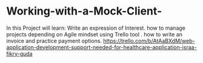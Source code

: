 # Working-with-a-Mock-Client-
In this Project will learn:
Write an expression of Interest.
how to manage projects depending on Agile mindset using Trello tool .
how to write an invoice and practice payment options.
https://trello.com/b/AtAaBXdM/web-application-development-support-needed-for-healthcare-application-israa-fikry-guda
